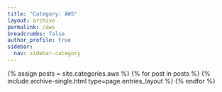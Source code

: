 ```yaml
---
title: "Category: AWS"
layout: archive
permalink: /aws
breadcrumbs: false
author_profile: true
sidebar:
  nav: sidebar-category
---
```


{% assign posts = site.categories.aws %}
{% for post in posts %} {% include archive-single.html type=page.entries_layout %} {% endfor %}
